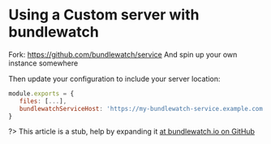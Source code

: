# Using a Custom server with bundlewatch
Fork:
https://github.com/bundlewatch/service
And spin up your own instance somewhere

Then update your configuration to include your server location:
```js
module.exports = {
   files: [...],
   bundlewatchServiceHost: 'https://my-bundlewatch-service.example.com',
}
```

?> This article is a stub, help by expanding it [at bundlewatch.io on GitHub](https://github.com/bundlewatch/bundlewatch.io/tree/master/docs/getting-started)


